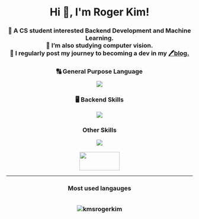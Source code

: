 <h1 align="center">Hi 👋, I'm Roger Kim!</h1>
<h3 align="center">
   🔭 A CS student interested <b>Backend Development and Machine Learning.</b> <br>
   🌱 I’m also studying computer vision. <br>
   📒 I regularly post my journey to becoming a dev in my <a href=https://kmsrogerkim.github.io/>🖊️blog.</a>
</h3>

<h3 align="center"> 🔠 General Purpose Language</h3>
<p align="center">
   <img src="https://skillicons.dev/icons?i=python,c,cpp,java"/>
</p>

<h3 align="center"> 🖥️ Backend Skills</h3>
<p align="center">
   <img src="https://skillicons.dev/icons?i=aws,docker,django,postgresql"/>
</p>

<h3 align="center">Other Skills</h3>
<p align="center">
   <img src="https://skillicons.dev/icons?i=html,css,pr,pytorch,selenium"/>
   <br>
   <br>
   <img src="https://encrypted-tbn0.gstatic.com/images?q=tbn:ANd9GcTKPePf0eI9lrP20Ym-P0v-_B2yB6IHRoQiWw&s" height=50, width=108/>
</p>
<hr/>

<h3 align="center">Most used langauges
<br><br/>
<p>
  <img align="center" src="https://github-readme-stats.vercel.app/api/top-langs?username=kmsrogerkim&show_icons=true&locale=en&layout=compact" alt="kmsrogerkim" />
</p>
</h3>

